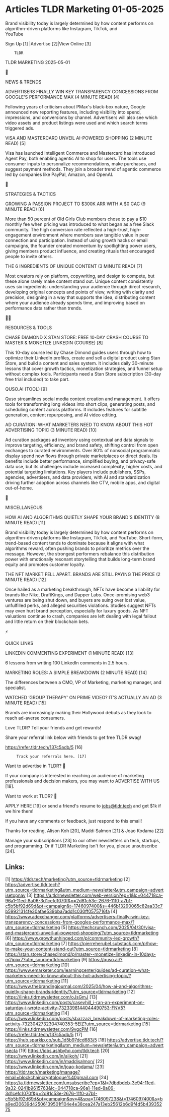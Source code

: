# Articles TLDR Marketing 01-05-2025

Brand visibility today is largely determined by how content performs
on algorithm-driven platforms like Instagram, TikTok, and
YouTube ‌ ‌ ‌ ‌ ‌ ‌ ‌ ‌ ‌ ‌ ‌ ‌ ‌ ‌ ‌ ‌ ‌ ‌ ‌ ‌ ‌ ‌ ‌ ‌ ‌ ‌  ‌ ‌ ‌ ‌ ‌ ‌ ‌ ‌ ‌ ‌ ‌ ‌ ‌ ‌ ‌ ‌ ‌ ‌ ‌ ‌ ‌ ‌ ‌ ‌ ‌ ‌ 


 Sign Up [1] |Advertise [2]|View Online [3] 

		TLDR 

TLDR MARKETING 2025-05-01

📱 

NEWS & TRENDS

 ADVERTISERS FINALLY WIN KEY TRANSPARENCY CONCESSIONS FROM GOOGLE'S
PERFORMANCE MAX (4 MINUTE READ) [4] 

 Following years of criticism about PMax's black-box nature, Google
announced new reporting features, including visibility into spend,
impressions, and conversions by channel. Advertisers will also see
which video assets and product listings were used and which search
terms triggered ads. 

 VISA AND MASTERCARD UNVEIL AI-POWERED SHOPPING (2 MINUTE READ) [5] 

 Visa has launched Intelligent Commerce and Mastercard has introduced
Agent Pay, both enabling agentic AI to shop for users. The tools use
consumer inputs to personalize recommendations, make purchases, and
suggest payment methods. They join a broader trend of agentic commerce
led by companies like PayPal, Amazon, and OpenAI. 

🚀 

STRATEGIES & TACTICS

 GROWING A PASSION PROJECT TO $300K ARR WITH A $0 CAC (9 MINUTE READ)
[6] 

 More than 50 percent of Old Girls Club members chose to pay a $10
monthly fee when pricing was introduced to what began as a free Slack
community. The high conversion rate reflected a high-trust,
high-engagement environment where members saw tangible value in peer
connection and participation. Instead of using growth hacks or email
campaigns, the founder created momentum by spotlighting power users,
giving members product influence, and creating rituals that encouraged
people to invite others. 

 THE 6 INGREDIENTS OF UNIQUE CONTENT (3 MINUTE READ) [7] 

 Most creators rely on platform, copywriting, and design to compete,
but these alone rarely make content stand out. Unique content
consistently uses six ingredients: understanding your audience through
direct research, developing original concepts and points of view,
writing with clarity and precision, designing in a way that supports
the idea, distributing content where your audience already spends
time, and improving based on performance data rather than trends. 

🧑‍💻 

RESOURCES & TOOLS

 CHASE DIAMOND X STAN STORE: FREE 10-DAY CRASH COURSE TO MASTER &
MONETIZE LINKEDIN (COURSE) [8] 

 This 10-day course led by Chase Dimond guides users through how to
optimize their LinkedIn profiles, create and sell a digital product
using Stan Store, and build a content and sales system. It includes
daily 30-minute lessons that cover growth tactics, monetization
strategies, and funnel setup without complex tools. Participants need
a Stan Store subscription (30-day free trial included) to take part. 

 QUSO.AI (TOOL) [9] 

 Quso streamlines social media content creation and management. It
offers tools for transforming long videos into short clips, generating
posts, and scheduling content across platforms. It includes features
for subtitle generation, content repurposing, and AI video editing. 

 AD CURATION: WHAT MARKETERS NEED TO KNOW ABOUT THIS HOT ADVERTISING
TOPIC (3 MINUTE READ) [10] 

 Ad curation packages ad inventory using contextual and data signals
to improve targeting, efficiency, and brand safety, shifting control
from open exchanges to curated environments. Over 80% of nonsocial
programmatic display spend now flows through private marketplaces or
direct deals. Its benefits include better performance, simplified
buying, and privacy-safe data use, but its challenges include
increased complexity, higher costs, and potential targeting
limitations. Key players include publishers, SSPs, agencies,
advertisers, and data providers, with AI and standardization driving
further adoption across channels like CTV, mobile apps, and digital
out-of-home. 

🎁 

MISCELLANEOUS

 HOW AI AND ALGORITHMS QUIETLY SHAPE YOUR BRAND'S IDENTITY (8 MINUTE
READ) [11] 

 Brand visibility today is largely determined by how content performs
on algorithm-driven platforms like Instagram, TikTok, and YouTube.
Short-form, trend-based content tends to dominate because it aligns
with what algorithms reward, often pushing brands to prioritize
metrics over the message. However, the strongest performers rebalance
this distribution power with emotionally resonant storytelling that
builds long-term brand equity and promotes customer loyalty. 

 THE NFT MARKET FELL APART. BRANDS ARE STILL PAYING THE PRICE (2
MINUTE READ) [12] 

 Once hailed as a marketing breakthrough, NFTs have become a liability
for brands like Nike, DraftKings, and Dapper Labs. Once-promising web3
ventures are being shut down, and buyers are suing over lost value,
unfulfilled perks, and alleged securities violations. Studies suggest
NFTs may even hurt brand perception, especially for luxury goods. As
NFT valuations continue to crash, companies are left dealing with
legal fallout and little return on their blockchain bets. 

⚡ 

QUICK LINKS

 LINKEDIN COMMENTING EXPERIMENT (1 MINUTE READ) [13] 

 6 lessons from writing 100 LinkedIn comments in 2.5 hours. 

 MARKETING ROLES: A SIMPLE BREAKDOWN (2 MINUTE READ) [14] 

 The differences between a CMO, VP of Marketing, marketing manager,
and specialist. 

 WATCHED ‘GROUP THERAPY' ON PRIME VIDEO? IT'S ACTUALLY AN AD (3
MINUTE READ) [15] 

 Brands are increasingly making their Hollywood debuts as they look to
reach ad-averse consumers. 

Love TLDR? Tell your friends and get rewards!

 Share your referral link below with friends to get free TLDR swag! 

 https://refer.tldr.tech/137c5adb/5 [16] 

		 Track your referrals here. [17] 

Want to advertise in TLDR? 📰

 If your company is interested in reaching an audience of marketing
professionals and decision makers, you may want to ADVERTISE WITH US
[18]. 

Want to work at TLDR? 💼

 APPLY HERE [19] or send a friend's resume to jobs@tldr.tech and get
$1k if we hire them! 

 If you have any comments or feedback, just respond to this email! 

Thanks for reading, 
Alison Koh [20], Maddi Salmon [21] & Joao Kodama [22] 

 Manage your subscriptions [23] to our other newsletters on tech,
startups, and programming. Or if TLDR Marketing isn't for you, please
unsubscribe [24]. 

 

Links:
------
[1] https://tldr.tech/marketing?utm_source=tldrmarketing
[2] https://advertise.tldr.tech?utm_source=tldrmarketing&utm_medium=newsletter&utm_campaign=advertisetopnav
[3] https://a.tldrnewsletter.com/web-version?ep=1&lc=044718ca-96a1-11ed-8a06-3d1cefc1070f&p=2d81c53e-2676-11f0-a7b1-c5b5bf92d69d&pt=campaign&t=1746097400&s=446b13290065c82aa33c7b59921314fe30afae539bba7add1c030ff0575716fa
[4] https://www.adexchanger.com/platforms/advertisers-finally-win-key-transparency-concessions-from-googles-performance-max/?utm_source=tldrmarketing
[5] https://techcrunch.com/2025/04/30/visa-and-mastercard-unveil-ai-powered-shopping/?utm_source=tldrmarketing
[6] https://www.growthunhinged.com/p/community-led-growth?utm_source=tldrmarketing
[7] https://pierreherubel.substack.com/p/how-to-make-your-content-stand-out?utm_source=tldrmarketing
[8] https://stan.store/chasedimond/p/master--monetize-linkedin-in-10days-m2jpixr7?utm_source=tldrmarketing
[9] https://quso.ai/?utm_source=tldrmarketing
[10] https://www.emarketer.com/learningcenter/guides/ad-curation-what-marketers-need-to-know-about-this-hot-advertising-topic/?utm_source=tldrmarketing
[11] https://www.thebrandingjournal.com/2025/04/how-ai-and-algorithms-quietly-shape-brands-identity/?utm_source=tldrmarketing
[12] https://links.tldrnewsletter.com/oJsGmJ
[13] https://www.linkedin.com/posts/caseyhill_i-ran-an-experiment-on-saturday-i-wrote-activity-7323398144044490753-FNV5?utm_source=tldrmarketing
[14] https://www.linkedin.com/posts/sbazzazi_breakdown-of-marketing-roles-activity-7323042732304740353-5ElZ?utm_source=tldrmarketing
[15] https://links.tldrnewsletter.com/9vgcPM
[16] https://refer.tldr.tech/137c5adb/5
[17] https://hub.sparklp.co/sub_1d5b97dcd683/5
[18] https://advertise.tldr.tech/?utm_source=tldrmarketing&utm_medium=newsletter&utm_campaign=advertisecta
[19] https://jobs.ashbyhq.com/tldr.tech
[20] https://www.linkedin.com/in/alikoh/
[21] https://www.linkedin.com/in/maddisalmon/
[22] https://www.linkedin.com/in/joao-kodama/
[23] https://tldr.tech/marketing/manage?email=blockchaincryptologue%40gmail.com
[24] https://a.tldrnewsletter.com/unsubscribe?ep=1&l=7dbdbdcb-3e94-11ed-9a32-0241b9615763&lc=044718ca-96a1-11ed-8a06-3d1cefc1070f&p=2d81c53e-2676-11f0-a7b1-c5b5bf92d69d&pt=campaign&pv=4&spa=1746097238&t=1746097400&s=ba9ed30639d42506139501f104e4e38cea247a13eb25612b6d9f4d5b43935275